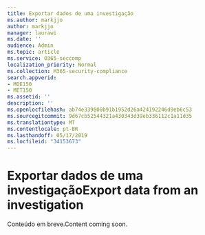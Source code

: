```yaml
---
title: Exportar dados de uma investigação
ms.author: markjjo
author: markjjo
manager: laurawi
ms.date: ''
audience: Admin
ms.topic: article
ms.service: O365-seccomp
localization_priority: Normal
ms.collection: M365-security-compliance
search.appverid:
- MOE150
- MET150
ms.assetid: ''
description: ''
ms.openlocfilehash: ab74e339800b91b1952d26a424192246d9eb6c53
ms.sourcegitcommit: 9d67cb52544321a430343d39eb336112c1a11d35
ms.translationtype: MT
ms.contentlocale: pt-BR
ms.lasthandoff: 05/17/2019
ms.locfileid: "34153673"
---
```

# <a name="export-data-from-an-investigation"></a><span data-ttu-id="78818-102">Exportar dados de uma investigação</span><span class="sxs-lookup"><span data-stu-id="78818-102">Export data from an investigation</span></span>

<span data-ttu-id="78818-103">Conteúdo em breve.</span><span class="sxs-lookup"><span data-stu-id="78818-103">Content coming soon.</span></span>